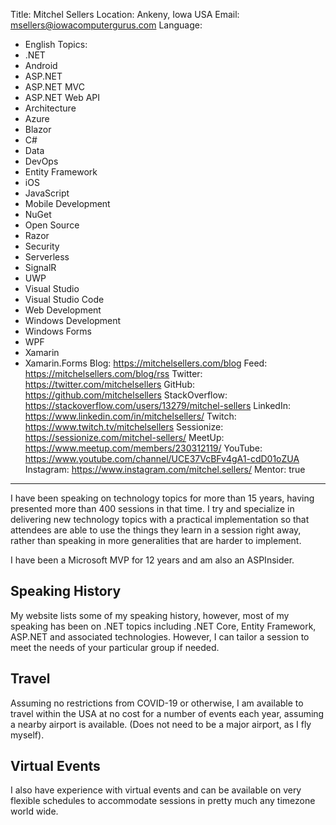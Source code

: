 Title: Mitchel Sellers
Location: Ankeny, Iowa USA
Email: msellers@iowacomputergurus.com
Language:
  - English
Topics:
  - .NET
  - Android
  - ASP.NET
  - ASP.NET MVC
  - ASP.NET Web API
  - Architecture
  - Azure
  - Blazor
  - C#
  - Data
  - DevOps
  - Entity Framework
  - iOS
  - JavaScript
  - Mobile Development
  - NuGet
  - Open Source
  - Razor
  - Security
  - Serverless
  - SignalR
  - UWP
  - Visual Studio
  - Visual Studio Code
  - Web Development
  - Windows Development
  - Windows Forms
  - WPF
  - Xamarin
  - Xamarin.Forms
Blog: https://mitchelsellers.com/blog
Feed: https://mitchelsellers.com/blog/rss
Twitter: https://twitter.com/mitchelsellers
GitHub: https://github.com/mitchelsellers
StackOverflow: https://stackoverflow.com/users/13279/mitchel-sellers
LinkedIn: https://www.linkedin.com/in/mitchelsellers/
Twitch: https://www.twitch.tv/mitchelsellers
Sessionize: https://sessionize.com/mitchel-sellers/
MeetUp: https://www.meetup.com/members/230312119/
YouTube: https://www.youtube.com/channel/UCE37VcBFv4gA1-cdD01oZUA
Instagram: https://www.instagram.com/mitchel.sellers/
Mentor: true
---
I have been speaking on technology topics for more than 15 years, having presented more than 400 sessions in that time. I try and specialize in delivering new technology topics with a practical implementation so that attendees are able to use the things they learn in a session right away, rather than speaking in more generalities that are harder to implement.

I have been a Microsoft MVP for 12 years and am also an ASPInsider.  

## Speaking History

My website lists some of my speaking history, however, most of my speaking has been on .NET topics including .NET Core, Entity Framework, ASP.NET and associated technologies. However, I can tailor a session to meet the needs of your particular group if needed.

## Travel

Assuming no restrictions from COVID-19 or otherwise, I am available to travel within the USA at no cost for a number of events each year, assuming a nearby airport is available.  (Does not need to be a major airport, as I fly myself).

## Virtual Events

I also have experience with virtual events and can be available on very flexible schedules to accommodate sessions in pretty much any timezone world wide.
